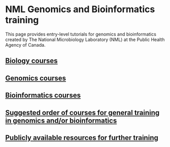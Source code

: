 
# NML Genomics and Bioinformatics training

This page provides entry-level tutorials for genomics and bioinformatics created by The National Microbiology Laboratory (NML) at the Public Health Agency of Canada. 

## [Biology courses](biology.md)
## [Genomics courses](gencourses.md)
## [Bioinformatics courses](bfx.md)
## [Suggested order of courses for general training in genomics and/or bioinformatics](syllabus.md)
## [Publicly available resources for further training](resources.md)



 
